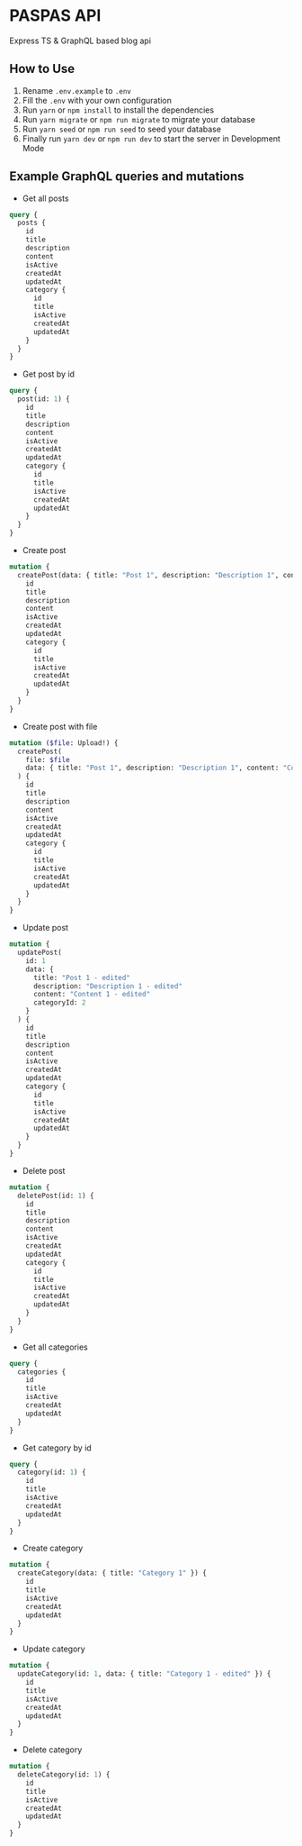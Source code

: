 # PASPAS API

Express TS & GraphQL based blog api

## How to Use

1. Rename `.env.example` to `.env`
2. Fill the `.env` with your own configuration
3. Run `yarn` or `npm install` to install the dependencies
4. Run `yarn migrate` or `npm run migrate` to migrate your database
5. Run `yarn seed` or `npm run seed` to seed your database
6. Finally run `yarn dev` or `npm run dev` to start the server in Development Mode

## Example GraphQL queries and mutations

- Get all posts

```graphql
query {
  posts {
    id
    title
    description
    content
    isActive
    createdAt
    updatedAt
    category {
      id
      title
      isActive
      createdAt
      updatedAt
    }
  }
}
```

- Get post by id

```graphql
query {
  post(id: 1) {
    id
    title
    description
    content
    isActive
    createdAt
    updatedAt
    category {
      id
      title
      isActive
      createdAt
      updatedAt
    }
  }
}
```

- Create post

```graphql
mutation {
  createPost(data: { title: "Post 1", description: "Description 1", content: "Content 1", categoryId: 1 }) {
    id
    title
    description
    content
    isActive
    createdAt
    updatedAt
    category {
      id
      title
      isActive
      createdAt
      updatedAt
    }
  }
}
```

- Create post with file

```graphql
mutation ($file: Upload!) {
  createPost(
    file: $file
    data: { title: "Post 1", description: "Description 1", content: "Content 1", categoryId: 1 }
  ) {
    id
    title
    description
    content
    isActive
    createdAt
    updatedAt
    category {
      id
      title
      isActive
      createdAt
      updatedAt
    }
  }
}
```

- Update post

```graphql
mutation {
  updatePost(
    id: 1
    data: {
      title: "Post 1 - edited"
      description: "Description 1 - edited"
      content: "Content 1 - edited"
      categoryId: 2
    }
  ) {
    id
    title
    description
    content
    isActive
    createdAt
    updatedAt
    category {
      id
      title
      isActive
      createdAt
      updatedAt
    }
  }
}
```

- Delete post

```graphql
mutation {
  deletePost(id: 1) {
    id
    title
    description
    content
    isActive
    createdAt
    updatedAt
    category {
      id
      title
      isActive
      createdAt
      updatedAt
    }
  }
}
```

- Get all categories

```graphql
query {
  categories {
    id
    title
    isActive
    createdAt
    updatedAt
  }
}
```

- Get category by id

```graphql
query {
  category(id: 1) {
    id
    title
    isActive
    createdAt
    updatedAt
  }
}
```

- Create category

```graphql
mutation {
  createCategory(data: { title: "Category 1" }) {
    id
    title
    isActive
    createdAt
    updatedAt
  }
}
```

- Update category

```graphql
mutation {
  updateCategory(id: 1, data: { title: "Category 1 - edited" }) {
    id
    title
    isActive
    createdAt
    updatedAt
  }
}
```

- Delete category

```graphql
mutation {
  deleteCategory(id: 1) {
    id
    title
    isActive
    createdAt
    updatedAt
  }
}
```
